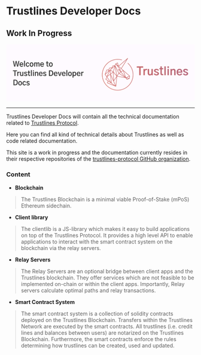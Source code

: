 # Trustlines Developer Docs

## Work In Progress

![Trustlines Developer Docs](assets/images/readme_header.png "Trustlines Developer Docs")

___

Trustlines Developer Docs will contain all the technical documentation related to [Trustlines Protocol](https://trustlines.foundation/protocol.html).

Here you can find all kind of technical details about Trustlines as well as code related documentation.

This site is a work in progress and the documentation currently resides in their respective repositories of the [trustlines-protocol GitHub organization](https://github.com/trustlines-protocol/).

### Content

- **Blockchain**

> The Trustlines Blockchain is a minimal viable Proof-of-Stake (mPoS) Ethereum sidechain.

- **Client library**

> The clientlib is a JS-library which makes it easy to build applications on top of the Trustlines Protocol. It provides a high level API to enable applications to interact with the smart contract system on the blockchain via the relay servers.

- **Relay Servers**

> The Relay Servers are an optional bridge between client apps and the Trustlines blockchain. They offer services which are not feasible to be implemented on-chain or within the client apps. Importantly, Relay servers calculate optimal paths and relay transactions.

- **Smart Contract System**

> The smart contract system is a collection of solidity contracts deployed on the Trustlines Blockchain. Transfers within the Trustlines Network are executed by the smart contracts. All trustlines (i.e. credit lines and balances between users) are notarized on the Trustlines Blockchain. Furthermore, the smart contracts enforce the rules determining how trustlines can be created, used and updated.
